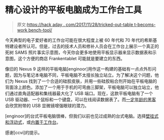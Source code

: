# 精心设计的平板电脑成为工作台工具

> 原文:[https://hack aday . com/2017/11/28/tricked-out-table t-becoms-work bench-tool/](https://hackaday.com/2017/11/28/tricked-out-tablet-becomes-workbench-tool/)

今天典型的电子爱好者的工作台可能在很大程度上被 60 年代和 70 年代的希斯基特建设者所认可。但是，过去的技术人员和修补人员会在工作台上展示一个真正的死树 SAMS 照片事实示意图，今天你会更多地使用平板显示器来显示数据表和示意图，这个方便的商店 Frankentablet 可能就是要建立的东西。

像旧的 Nexus 9 这样的平板电脑[enginoor]用作这一构建的基础有一点点外形问题，因为与笔记本电脑不同，平板电脑不太擅长独立站立。为了解决这个问题，他们为 Nexus 找到了一个合适的硅胶皮肤，并用一些硅胶粘合剂开始在平板电脑的背面涂上颜色。添加了一个用于手机的可弯曲三脚架，平板电脑可以独立站立，他们通过直角适配器和集线器最大化了 USB 端口。现在，这款平板电脑有了一个 USB 驱动器、一个鼠标和一个键盘，可以在线阅读数据表了。而[一定年龄的黑客](http://hackaday.com/2016/06/22/a-hackers-guide-to-getting-old/)会欣赏附带的 USB 显微镜增强眼球的潜力。

[enginoor]的台式平板电脑很棒，但我们以前也见过成熟的台式电脑。选择[壁挂式和浮动式](https://hackaday.com/2013/03/15/workshop-computer-floats-above-bench-and-is-nearly-wireless/)，或[内置于工作台](https://hackaday.com/2014/01/11/custom-workbench-computer/)。

感谢[ccvi]的提示。